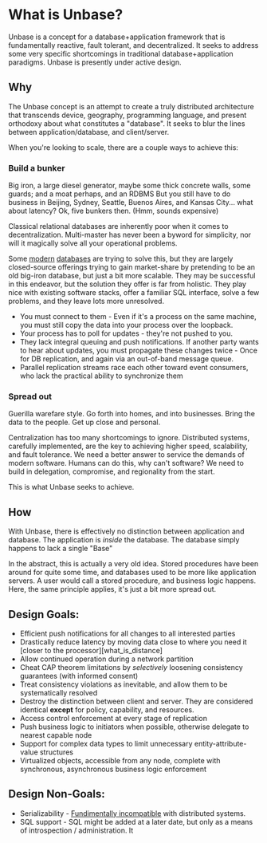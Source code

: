 
# What is Unbase?

Unbase is a concept for a database+application framework that is fundamentally reactive, fault tolerant, and decentralized.
It seeks to address some very specific shortcomings in traditional database+application paradigms.
Unbase is presently under active design.

## Why
The Unbase concept is an attempt to create a truly distributed architecture that transcends device, geography, programming language,
and present orthodoxy about what constitutes a "database". It seeks to blur the lines between application/database, and client/server.

When you're looking to scale, there are a couple ways to achieve this:

### Build a bunker
Big iron, a large diesel generator, maybe some thick concrete walls, some guards; and a moat perhaps, and an RDBMS
But you still have to do business in Beijing, Sydney, Seattle, Buenos Aires, and Kansas City... what about latency? Ok, five bunkers then. (Hmm, sounds expensive)

Classical relational databases are inherently poor when it comes to decentralization.
Multi-master has never been a byword for simplicity, nor will it magically solve all your operational problems.

Some [modern](http://www.nuodb.com/) [databases](http://www.clustrix.com/) are trying to solve this, but they are largely closed-source offerings trying to gain
market-share by pretending to be an old big-iron database, but just a bit more scalable. They may be successful in this endeavor, but the solution they offer is far from holistic.
They play nice with existing software stacks, offer a familiar SQL interface, solve a few problems, and they leave lots more unresolved.

* You must connect to them - Even if it's a process on the same machine, you must still copy the data into your process over the loopback.
* Your process has to poll for updates - they're not pushed to you.
* They lack integral queuing and push notifications. If another party wants to hear about updates, you must propagate these changes twice - Once for DB replication, and again via an out-of-band message queue.
 * Parallel replication streams race each other toward event consumers, who lack the practical ability to synchronize them
   

### Spread out
Guerilla warefare style. Go forth into homes, and into businesses. Bring the data to the people. Get up close and personal.

Centralization has too many shortcomings to ignore.
Distributed systems, carefully implemented, are the key to achieving higher speed, scalability, and fault tolerance.
We need a better answer to service the demands of modern software. Humans can do this, why can't software?
We need to build in delegation, compromise, and regionality from the start.

This is what Unbase seeks to achieve.

## How

With Unbase, there is effectively no distinction between application and database.
The application is *inside* the database. The database simply happens to lack a single "Base"

In the abstract, this is actually a very old idea. Stored procedures have been around for quite some time, and databases used
to be more like application servers. A user would call a stored procedure, and business logic happens.
Here, the same principle applies, it's just a bit more spread out.

## Design Goals:

* Efficient push notifications for all changes to all interested parties
* Drastically reduce latency by moving data close to where you need it [closer to the processor][what_is_distance]
* Allow continued operation during a network partition
 * Cheat CAP theorem limitations by *selectively* loosening consistency guarantees (with informed consent)
 * Treat consistency violations as inevitable, and allow them to be systematically resolved
* Destroy the distinction between client and server. They are considered identical **except** for policy, capability, and resources.
 * Access control enforcement at every stage of replication
 * Push business logic to initiators when possible, otherwise delegate to nearest capable node
* Support for complex data types to limit unnecessary entity-attribute-value structures
* Virtualized objects, accessible from any node, complete with synchronous, asynchronous business logic enforcement

## Design Non-Goals:

* Serializability - [Fundimentally incompatible](https://groups.google.com/forum/#!msg/cloud-computing/nn7Sw5T0eSE/NxOTUwD_0ykJ) with distributed systems.
* SQL support     - SQL might be added at a later date, but only as a means of introspection / administration. It
